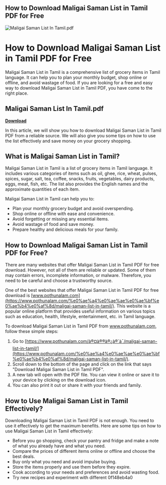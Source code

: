 ## How to Download Maligai Saman List in Tamil PDF for Free

 
![Maligai Saman List In Tamil.pdf](https://encrypted-tbn2.gstatic.com/images?q=tbn:ANd9GcQOwwYZ0gBwTRoBNftyQd4ZBEhoInpAg4dEwku8uwTpof2PrfE5P8tcHmI)

 
# How to Download Maligai Saman List in Tamil PDF for Free
 
Maligai Saman List in Tamil is a comprehensive list of grocery items in Tamil language. It can help you to plan your monthly budget, shop online or offline, and avoid wastage of food. If you are looking for a free and easy way to download Maligai Saman List in Tamil PDF, you have come to the right place.
 
## Maligai Saman List In Tamil.pdf


[**Download**](https://www.google.com/url?q=https%3A%2F%2Fssurll.com%2F2tL4sQ&sa=D&sntz=1&usg=AOvVaw0BFVJwmbtQV_FjfIMXoZ4-)

 
In this article, we will show you how to download Maligai Saman List in Tamil PDF from a reliable source. We will also give you some tips on how to use the list effectively and save money on your grocery shopping.
 
## What is Maligai Saman List in Tamil?
 
Maligai Saman List in Tamil is a list of grocery items in Tamil language. It includes various categories of items such as oil, ghee, rice, wheat, pulses, spices, sugar, salt, tea, coffee, snacks, fruits, vegetables, dairy products, eggs, meat, fish, etc. The list also provides the English names and the approximate quantities of each item.
 
Maligai Saman List in Tamil can help you to:
 
- Plan your monthly grocery budget and avoid overspending.
- Shop online or offline with ease and convenience.
- Avoid forgetting or missing any essential items.
- Avoid wastage of food and save money.
- Prepare healthy and delicious meals for your family.

## How to Download Maligai Saman List in Tamil PDF for Free?
 
There are many websites that offer Maligai Saman List in Tamil PDF for free download. However, not all of them are reliable or updated. Some of them may contain errors, incomplete information, or malware. Therefore, you need to be careful and choose a trustworthy source.
 
One of the best websites that offer Maligai Saman List in Tamil PDF for free download is [www.pothunalam.com](https://www.pothunalam.com/%e0%ae%a4%e0%ae%ae%e0%ae%bf%e0%ae%b4%e0%af%8d/maligai-saman-list-in-tamil/). This website is a popular online platform that provides useful information on various topics such as education, health, lifestyle, entertainment, etc. in Tamil language.
 
To download Maligai Saman List in Tamil PDF from www.pothunalam.com, follow these simple steps:

1. Go to [https://www.pothunalam.com/à®¤à®®à®¿à®´à¯/maligai-saman-list-in-tamil/](https://www.pothunalam.com/%e0%ae%a4%e0%ae%ae%e0%ae%bf%e0%ae%b4%e0%af%8d/maligai-saman-list-in-tamil/).
2. Scroll down to the bottom of the page and click on the link that says "Download Maligai Saman List in Tamil PDF".
3. A new tab will open with the PDF file. You can view it online or save it to your device by clicking on the download icon.
4. You can also print it out or share it with your friends and family.

## How to Use Maligai Saman List in Tamil Effectively?
 
Downloading Maligai Saman List in Tamil PDF is not enough. You need to use it effectively to get the maximum benefits. Here are some tips on how to use Maligai Saman List in Tamil effectively:

- Before you go shopping, check your pantry and fridge and make a note of what you already have and what you need.
- Compare the prices of different items online or offline and choose the best deals.
- Buy only what you need and avoid impulse buying.
- Store the items properly and use them before they expire.
- Cook according to your needs and preferences and avoid wasting food.
- Try new recipes and experiment with different 0f148eb4a0
